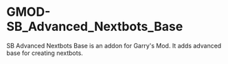 # GMOD-SB_Advanced_Nextbots_Base
SB Advanced Nextbots Base is an addon for Garry's Mod. It adds advanced base for creating nextbots.
